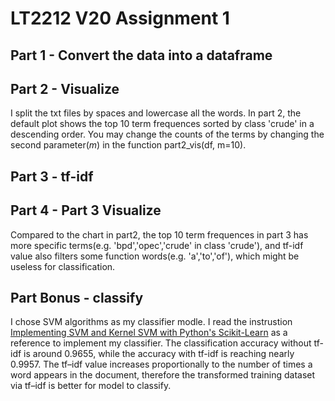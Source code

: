 # LT2212 V20 Assignment 1

## Part 1 - Convert the data into a dataframe
## Part 2 - Visualize

I split the txt files by spaces and lowercase all the words. In part 2, the default plot shows the top 10 term frequences sorted by class 'crude' in a descending order. You may change the counts of the terms by changing the second parameter(*m*) in the function part2_vis(df, m=10).


## Part 3 - tf-idf
## Part 4 - Part 3 Visualize

Compared to the chart in part2, the top 10 term frequences in part 3 has more specific terms(e.g. 'bpd','opec','crude' in class 'crude'), and tf-idf value also filters some function words(e.g. 'a','to','of'), which might be useless for classification.


## Part Bonus - classify

I chose SVM algorithms as my classifier modle. I read the instrustion [Implementing SVM and Kernel SVM with Python's Scikit-Learn](https://stackabuse.com/implementing-svm-and-kernel-svm-with-pythons-scikit-learn/) as a reference to implement my classifier. The classification accuracy without tf-idf is around 0.9655, while the accuracy with tf-idf is reaching nearly 0.9957. The tf–idf value increases proportionally to the number of times a word appears in the document, therefore the transformed training dataset via tf–idf is better for model to classify.

